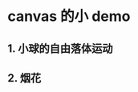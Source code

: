 # canvas 的小 demo

<script setup>
import SmallBalls from './components/smallBalls.vue'
import Fireworks from './components/fireworks.vue'
</script>

## 1. 小球的自由落体运动

<SmallBalls></SmallBalls>

## 2. 烟花

<Fireworks/>
